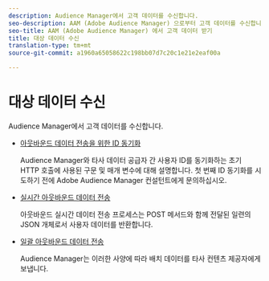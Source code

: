 ```yaml
---
description: Audience Manager에서 고객 데이터를 수신합니다.
seo-description: AAM (Adobe Audience Manager) 으로부터 고객 데이터를 수신합니다.
seo-title: AAM (Adobe Audience Manager) 에서 고객 데이터 받기
title: 대상 데이터 수신
translation-type: tm+mt
source-git-commit: a1960a65058622c198bb07d7c20c1e21e2eaf00a

---
```



# 대상 데이터 수신

Audience Manager에서 고객 데이터를 수신합니다.

* [아웃바운드 데이터 전송을 위한 ID 동기화](/help/using/integration/receiving-audience-data/id-sync-outbound.md)

   Audience Manager와 타사 데이터 공급자 간 사용자 ID를 동기화하는 초기 HTTP 호출에 사용된 구문 및 매개 변수에 대해 설명합니다. 첫 번째 ID 동기화를 시도하기 전에 Adobe Audience Manager 컨설턴트에게 문의하십시오.

* [실시간 아웃바운드 데이터 전송](/help/using/integration/receiving-audience-data/batch-outbound-transfers/batch-outbound-overview.md)

   아웃바운드 실시간 데이터 전송 프로세스는 POST 메서드와 함께 전달된 일련의 JSON 개체로서 사용자 데이터를 반환합니다.

* [일괄 아웃바운드 데이터 전송](/help/using/integration/receiving-audience-data/batch-outbound-transfers/outbound-file-name-contents.md)

   Audience Manager는 이러한 사양에 따라 배치 데이터를 타사 컨텐츠 제공자에게 보냅니다.
